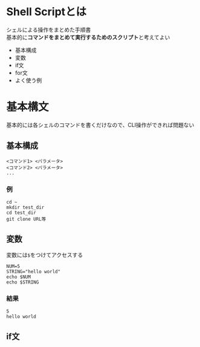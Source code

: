 # Shell Scriptとは
シェルによる操作をまとめた手順書  
基本的に**コマンドをまとめて実行するためのスクリプト**と考えてよい

- 基本構成
- 変数
- if文
- for文
- よく使う例

# 基本構文
基本的には各シェルのコマンドを書くだけなので、CLI操作ができれば問題ない

## 基本構成
```
<コマンド1> <パラメータ>
<コマンド2> <パラメータ>
...
```

### 例
```shellscript
cd ~
mkdir test_dir
cd test_dir
git clone URL等
```

## 変数
変数には`$`をつけてアクセスする
```shellscript
NUM=5
STRING="hello world"
echo $NUM
echo $STRING
```

### 結果
```shellscript
5
hello world
```

## if文
```

```
